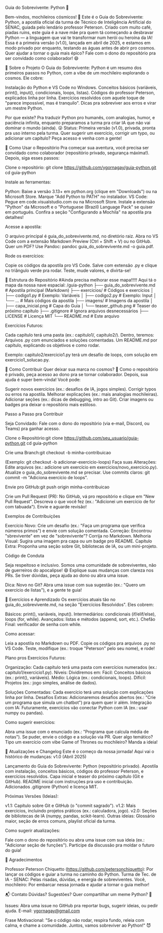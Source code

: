 Guia do Sobrevivente: Python 🐍
  
Bem-vindos, mochileiros cósmicos! 🚀 Este é o Guia do Sobrevivente: Python, a apostila oficial da turma de Técnico de Inteligência Artificial do SENAC, guiada pelo lendário professor Peterson. Criado com muito café, piadas ruins, este guia é a nave mãe pra quem tá começando a desbravar Python — a linguagem que vai te transformar num herói ou heroína da IA!  
Essa é a primeira versão (v1.0), lançada em abril de 2025, e estamos em modo privado por enquanto, testando as águas antes de abrir pro cosmos. Quer ajudar a tornar o guia mais épico? Fale com o dono do repositório pra ser convidado como colaborador! 😄

📖 Sobre o Projeto
O Guia do Sobrevivente: Python é um resumo dos primeiros passos no Python, com a vibe de um mochileiro explorando o cosmos. Ele cobre:

Instalação do Python e VS Code no Windows.
Conceitos básicos (variáveis, print(), input(), condicionais, loops, listas).
Códigos do professor Peterson, explicados linha por linha.
Exercícios resolvidos com aquele toque de "parece impossível, mas é tranquilo".
Dicas pra sobreviver aos erros e virar um mestre Python.

Por que existe? Pra traduzir Python pro humanês, com analogias, humor, e paciência infinita, enquanto preparamos a turma pra criar IA que não vai dominar o mundo (ainda). 😜
Status: Primeira versão (v1.0), privada, pronta pra uso interno pela turma. Quer sugerir um exercício, corrigir um typo, ou adicionar um capítulo? Peça acesso e venha com a gente!

🚀 Como Usar o Repositório
Pra começar sua aventura, você precisa ser convidado como colaborador (repositório privado, segurança máxima!). Depois, siga esses passos:

Clone o repositório:
git clone https://github.com/ygornagay/guia-python.git
cd guia-python

Instale as ferramentas:

Python: Baixe a versão 3.13+ em python.org (clique em "Downloads") ou na Microsoft Store. Marque "Add Python to PATH" no instalador.
VS Code: Pegue em code.visualstudio.com ou na Microsoft Store. Instale a extensão "Python" da Microsoft e o "Portuguese (Brazil) Language Pack" se quiser em português.
Confira a seção "Configurando a Mochila" na apostila pra detalhes!


Acesse a apostila:

O arquivo principal é guia_do_sobrevivente.md, no diretório raiz.
Abra no VS Code com a extensão Markdown Preview (Ctrl + Shift + V) ou no GitHub.
Quer um PDF? Use Pandoc: pandoc guia_do_sobrevivente.md -o guia.pdf.


Rode os exercícios:

Copie os códigos da apostila pro VS Code.
Salve com extensão .py e clique no triângulo verde pra rodar.
Teste, mude valores, e divirta-se!

📂 Estrutura do Repositório
#Ainda precisa melhorar esse mapa!!!!!
Aqui tá o mapa da nossa nave espacial:
/guia-python
├── guia_do_sobrevivente.md    # Apostila principal (Markdown)
├── exercicios/                # Códigos e exercícios
│   ├── codigo1.py             # Exemplo: Variáveis
│   ├── codigo2.py             # Exemplo: Input
│   └── ...                    # Mais códigos da apostila
├── imagens/                   # Imagens da apostila
│   ├── capa_inicial.png       # Capa do Guia
│   └── teaser_github.png      # Teaser do próximo capítulo
├── .gitignore                 # Ignora arquivos desnecessários
├── LICENSE                    # Licença MIT
└── README.md                  # Este arquivo

Exercícios Futuros:

Cada capítulo terá uma pasta (ex.: capitulo1/, capitulo2/).
Dentro, teremos:
Arquivos .py com enunciados e soluções comentadas.
Um README.md por capítulo, explicando os objetivos e como rodar.


Exemplo: capitulo2/exercicio1.py terá um desafio de loops, com solução em exercicio1_solucao.py.


🤝 Como Contribuir
Quer deixar sua marca no cosmos? 🌠 Como o repositório é privado, peça acesso ao dono pra se tornar colaborador. Depois, sua ajuda é super bem-vinda! Você pode:

Sugerir novos exercícios (ex.: desafios de IA, jogos simples).
Corrigir typos ou erros na apostila.
Melhorar explicações (ex.: mais analogias mochileiras).
Adicionar seções (ex.: dicas de debugging, intro ao Git).
Criar imagens ou badges pra deixar o repositório mais estiloso.

Passo a Passo pra Contribuir

Seja Convidado:
Fale com o dono do repositório (via e-mail, Discord, ou Teams) pra ganhar acesso.


Clone o Repositório:git clone https://github.com/seu_usuario/guia-python.git
cd guia-python


Crie uma Branch:git checkout -b minha-contribuicao

(Exemplo: git checkout -b adicionar-exercicio-loops)
Faça suas Alterações:
Edite arquivos (ex.: adicione um exercício em exercicios/novo_exercicio.py).
Atualize o guia_do_sobrevivente.md se precisar.
Use commits claros: git commit -m "Adiciona exercício de loops".


Envie pro GitHub:git push origin minha-contribuicao


Crie um Pull Request (PR):
No GitHub, vá pro repositório e clique em "New Pull Request".
Descreva o que você fez (ex.: "Adicionei um exercício de for com tabuada").
Envie e aguarde revisão!



Exemplos de Contribuições

Exercício Novo: Crie um desafio (ex.: "Faça um programa que verifica números primos") e envie com solução comentada.
Correção: Encontrou "sbrevivente" em vez de "sobrevivente"? Corrija no Markdown.
Melhoria Visual: Sugira uma imagem pra capa ou um badge pro README.
Capítulo Extra: Proponha uma seção sobre Git, bibliotecas de IA, ou um mini-projeto.

Código de Conduta

Seja respeitoso e inclusivo. Somos uma comunidade de sobreviventes, não de guerreiros do apocalipse! 😄
Explique suas mudanças com clareza nos PRs.
Se tiver dúvidas, peça ajuda ao dono ou abra uma issue.

Dica: Novo no Git? Abra uma issue com sua sugestão (ex.: "Quero um exercício de listas"), e a gente te guia!

🧠 Exercícios e Aprendizado
Os exercícios atuais tão no guia_do_sobrevivente.md, na seção "Exercícios Resolvidos". Eles cobrem:

Básicos: print(), variáveis, input().
Intermediários: condicionais (if/elif/else), loops (for, while).
Avançados: listas e métodos (append, sort, etc.).
Chefão Final: verificador de senha com while.

Como acessar:

Leia a apostila no Markdown ou PDF.
Copie os códigos pra arquivos .py no VS Code.
Teste, modifique (ex.: troque "Peterson" pelo seu nome), e rode!

Plano pros Exercícios Futuros:

Organização: Cada capítulo terá uma pasta com exercícios numerados (ex.: capitulo1/exercicio1.py).
Níveis: Dividiremos em:
Fácil: Conceitos básicos (ex.: print(), variáveis).
Médio: Lógica (ex.: condicionais, loops).
Difícil: Projetos (ex.: jogo simples, análise de dados).


Soluções Comentadas: Cada exercício terá uma solução com explicações linha por linha.
Desafios Extras: Adicionaremos desafios abertos (ex.: "Crie um programa que simula um chatbot") pra quem quer ir além.
Integração com IA: Futuramente, exercícios vão conectar Python com IA (ex.: usar numpy ou pandas).

Como sugerir exercícios:

Abra uma issue com o enunciado (ex.: "Programa que calcula média de notas").
Se puder, envie o código e a solução via PR.
Quer algo temático? Tipo um exercício com vibe Game of Thrones ou mochileiro? Manda a ideia!


📅 Atualizações e Changelog
Este é o começo da nossa jornada! Aqui vai o histórico de mudanças:
v1.0 (Abril 2025)

Lançamento do Guia do Sobrevivente: Python (repositório privado).
Apostila com instalação, conceitos básicos, códigos do professor Peterson, e exercícios resolvidos.
Capa inicial e teaser do próximo capítulo (Git e GitHub).
README inicial com instruções pra uso e contribuição.
Adicionados .gitignore (Python) e licença MIT.

Próximas Versões (Ideias):

v1.1: Capítulo sobre Git e GitHub (o "commit sagrado").
v1.2: Mais exercícios, incluindo projetos práticos (ex.: calculadora, jogo).
v2.0: Seções de bibliotecas de IA (numpy, pandas, scikit-learn).
Outras ideias: Glossário maior, seção de erros comuns, playlist oficial da turma.

Como sugerir atualizações:

Fale com o dono do repositório ou abra uma issue com sua ideia (ex.: "Adicionar seção de funções").
Participe da discussão pra moldar o futuro do guia!


🙌 Agradecimentos

Professor Peterson Chiquetto (https://github.com/petersonchiquetto): Por lançar os códigos e guiar a turma no caminho do Python.
Turma de Tec. de IA - SENAC: Pelas risadas, dúvidas, e energia de sobreviventes.
Você, mochileiro: Por embarcar nessa jornada e ajudar a tornar o guia melhor!

📬 Contato
Dúvidas? Sugestões? Quer compartilhar um meme Python? 🐍

Issues: Abra uma issue no GitHub pra reportar bugs, sugerir ideias, ou pedir ajuda.
E-mail: ygornagay@gmail.com

Frase Motivacional: "Se o código não rodar, respira fundo, releia com calma, e chame a comunidade. Juntos, vamos sobreviver ao Python!" 😈
